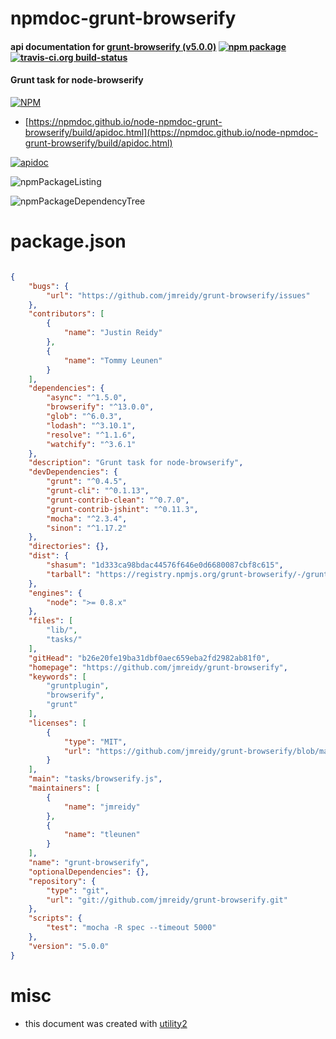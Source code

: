 # npmdoc-grunt-browserify

#### api documentation for  [grunt-browserify (v5.0.0)](https://github.com/jmreidy/grunt-browserify)  [![npm package](https://img.shields.io/npm/v/npmdoc-grunt-browserify.svg?style=flat-square)](https://www.npmjs.org/package/npmdoc-grunt-browserify) [![travis-ci.org build-status](https://api.travis-ci.org/npmdoc/node-npmdoc-grunt-browserify.svg)](https://travis-ci.org/npmdoc/node-npmdoc-grunt-browserify)

#### Grunt task for node-browserify

[![NPM](https://nodei.co/npm/grunt-browserify.png?downloads=true&downloadRank=true&stars=true)](https://www.npmjs.com/package/grunt-browserify)

- [https://npmdoc.github.io/node-npmdoc-grunt-browserify/build/apidoc.html](https://npmdoc.github.io/node-npmdoc-grunt-browserify/build/apidoc.html)

[![apidoc](https://npmdoc.github.io/node-npmdoc-grunt-browserify/build/screenCapture.buildCi.browser.%252Ftmp%252Fbuild%252Fapidoc.html.png)](https://npmdoc.github.io/node-npmdoc-grunt-browserify/build/apidoc.html)

![npmPackageListing](https://npmdoc.github.io/node-npmdoc-grunt-browserify/build/screenCapture.npmPackageListing.svg)

![npmPackageDependencyTree](https://npmdoc.github.io/node-npmdoc-grunt-browserify/build/screenCapture.npmPackageDependencyTree.svg)



# package.json

```json

{
    "bugs": {
        "url": "https://github.com/jmreidy/grunt-browserify/issues"
    },
    "contributors": [
        {
            "name": "Justin Reidy"
        },
        {
            "name": "Tommy Leunen"
        }
    ],
    "dependencies": {
        "async": "^1.5.0",
        "browserify": "^13.0.0",
        "glob": "^6.0.3",
        "lodash": "^3.10.1",
        "resolve": "^1.1.6",
        "watchify": "^3.6.1"
    },
    "description": "Grunt task for node-browserify",
    "devDependencies": {
        "grunt": "^0.4.5",
        "grunt-cli": "^0.1.13",
        "grunt-contrib-clean": "^0.7.0",
        "grunt-contrib-jshint": "^0.11.3",
        "mocha": "^2.3.4",
        "sinon": "^1.17.2"
    },
    "directories": {},
    "dist": {
        "shasum": "1d333ca98bdac44576f646e0d6680087cbf8c615",
        "tarball": "https://registry.npmjs.org/grunt-browserify/-/grunt-browserify-5.0.0.tgz"
    },
    "engines": {
        "node": ">= 0.8.x"
    },
    "files": [
        "lib/",
        "tasks/"
    ],
    "gitHead": "b26e20fe19ba31dbf0aec659eba2fd2982ab81f0",
    "homepage": "https://github.com/jmreidy/grunt-browserify",
    "keywords": [
        "gruntplugin",
        "browserify",
        "grunt"
    ],
    "licenses": [
        {
            "type": "MIT",
            "url": "https://github.com/jmreidy/grunt-browserify/blob/master/LICENSE-MIT"
        }
    ],
    "main": "tasks/browserify.js",
    "maintainers": [
        {
            "name": "jmreidy"
        },
        {
            "name": "tleunen"
        }
    ],
    "name": "grunt-browserify",
    "optionalDependencies": {},
    "repository": {
        "type": "git",
        "url": "git://github.com/jmreidy/grunt-browserify.git"
    },
    "scripts": {
        "test": "mocha -R spec --timeout 5000"
    },
    "version": "5.0.0"
}
```



# misc
- this document was created with [utility2](https://github.com/kaizhu256/node-utility2)
